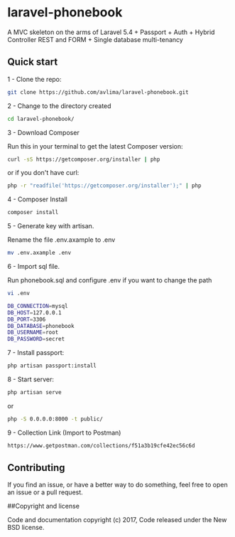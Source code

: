 # laravel-phonebook

A MVC skeleton on the arms of Laravel 5.4 + Passport + Auth + Hybrid Controller REST and FORM + Single database multi-tenancy

## Quick start

1 - Clone the repo:

```bash
git clone https://github.com/avlima/laravel-phonebook.git
```

2 - Change to the directory created

```bash
cd laravel-phonebook/
```

3 - Download Composer

Run this in your terminal to get the latest Composer version:

```bash
curl -sS https://getcomposer.org/installer | php
```

or if you don't have curl:

```bash
php -r "readfile('https://getcomposer.org/installer');" | php
```

4 - Composer Install

```bash
composer install
```

5 - Generate key with artisan.


Rename the file .env.axample to .env

```bash
mv .env.axample .env
```

6 - Import sql file.


Run phonebook.sql and configure .env if you want to change the path

```bash
vi .env
```
```bash
DB_CONNECTION=mysql
DB_HOST=127.0.0.1
DB_PORT=3306
DB_DATABASE=phonebook
DB_USERNAME=root
DB_PASSWORD=secret
```

7 - Install passport:

```bash
php artisan passport:install
```

8 - Start server:

```bash
php artisan serve
```

or

```bash
php -S 0.0.0.0:8000 -t public/
```

9 - Collection Link (Import to Postman)

```bash
https://www.getpostman.com/collections/f51a3b19cfe42ec56c6d
```

## Contributing

If you find an issue, or have a better way to do something, feel free to open an issue or a pull request.

##Copyright and license

Code and documentation copyright (c) 2017, Code released under the New BSD license.